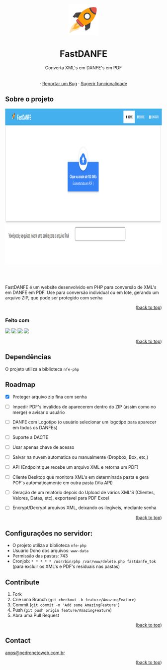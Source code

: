 <!-- Improved compatibility of back to top link: See: https://github.com/othneildrew/Best-README-Template/pull/73 -->
<a name="readme-top"></a>
<!--
*** Thanks for checking out the Best-README-Template. If you have a suggestion
*** that would make this better, please fork the repo and create a pull request
*** or simply open an issue with the tag "enhancement".
*** Don't forget to give the project a star!
*** Thanks again! Now go create something AMAZING! :D
-->



<!-- PROJECT SHIELDS -->
<!--
*** I'm using markdown "reference style" links for readability.
*** Reference links are enclosed in brackets [ ] instead of parentheses ( ).
*** See the bottom of this document for the declaration of the reference variables
*** for contributors-url, forks-url, etc. This is an optional, concise syntax you may use.
*** https://www.markdownguide.org/basic-syntax/#reference-style-links
-->



<!-- PROJECT LOGO -->
<br />
<div align="center">
    <img src="https://github.com/pedropamn/fastdanfe/blob/main/img/rocket.png?raw=true" alt="Logo" width="100" height="100">


  <h1 align="center">FastDANFE</h1>

  <p align="center">
    Converta XML's em DANFE's em PDF
    <br />    
    <br />
    <br />
    ·
    <a href="https://github.com/pedropamn/fastdandfe/issues">Reportar um  Bug</a>
    ·
    <a href="https://github.com/pedropamn/fastdandfe/issues">Sugerir funcionalidade</a>
  </p>
</div>




<!-- ABOUT THE PROJECT -->
## Sobre o projeto

<div align="center">
  <img src="https://raw.githubusercontent.com/pedropamn/fastdanfe/main/screenshot.png" width="1500" height="500" />
</div>

<br><br>

FastDANFE é um website desenvolvido em PHP para conversão de XML's em DANFE em PDF. Use para conversão individual ou em lote, gerando um arquivo ZIP, que pode ser protegido com senha



<p align="right">(<a href="#readme-top">back to top</a>)</p>



### Feito com

<img src="https://img.shields.io/badge/-PHP-blue?style=for-the-badge&logo=php&logoColor=white"></img>
<img src="https://img.shields.io/badge/-Javascript-yellow?style=for-the-badge&logo=javascript&logoColor=white"></img>
<img src="https://img.shields.io/badge/-CSS-orange?style=for-the-badge&logo=css3&logoColor=white"></img>
<img src="https://img.shields.io/badge/-HTML-blue?style=for-the-badge&logo=html5&logoColor=white"></img>

<p align="right">(<a href="#readme-top">back to top</a>)</p>


## Dependências

O projeto utiliza a biblioteca `nfe-php`


<!-- ROADMAP -->
## Roadmap

- [x] Proteger arquivo zip fina com senha
- [ ] Impedir PDF's inválidos de aparecerem dentro do ZIP (assim como no merge) e avisar o usuário
- [ ] DANFE com Logotipo (o usuário selecionar um logotipo para aparecer em todos os DANFEs)
- [ ] Suporte a DACTE
- [ ] Usar apenas chave de acesso
- [ ] Salvar na nuvem automatica ou manualmente (Dropbox, Box, etc,)
- [ ] API (Endpoint que recebe um arquivo XML e retorna um PDF)
- [ ] Cliente Desktop que monitora XML's em determinada pasta e gera POF's automaticamente em outra pasta (Via API)
- [ ] Geração de um relatório depois do Upload de vários XML'S (Clientes, Valores, Datas, etc), exportavel para PDF Excel
- [ ] Encrypt/Decrypt arquivos XML, deixando os ilegíveis, mediante senha


<p align="right">(<a href="#readme-top">back to top</a>)</p>



## Configurações no servidor:

* O projeto utiliza a biblioteca `nfe-php`
* Usuário Dono dos arquivos: `www-data`
* Permissão das pastas: 743
* Cronjob: `* * * * * /usr/bin/php /var/www/delete.php fastdanfe_tok` (para excluir os XML's e PDF's residuais nas pastas)






<!-- CONTRIBUTING -->
## Contribute

1. Fork
2. Crie uma Branch (`git checkout -b feature/AmazingFeature`)
3. Commit (`git commit -m 'Add some AmazingFeature'`)
4. Push (`git push origin feature/AmazingFeature`)
5. Abra uma Pull Request




<p align="right">(<a href="#readme-top">back to top</a>)</p>

<!-- CONTACT -->
## Contact

apps@pedronetoweb.com.br


<p align="right">(<a href="#readme-top">back to top</a>)</p>



<!-- MARKDOWN LINKS & IMAGES -->
<!-- https://www.markdownguide.org/basic-syntax/#reference-style-links -->
[contributors-shield]: https://img.shields.io/github/contributors/othneildrew/Best-README-Template.svg?style=for-the-badge
[contributors-url]: https://github.com/othneildrew/Best-README-Template/graphs/contributors
[forks-shield]: https://img.shields.io/github/forks/othneildrew/Best-README-Template.svg?style=for-the-badge
[forks-url]: https://github.com/othneildrew/Best-README-Template/network/members
[stars-shield]: https://img.shields.io/github/stars/othneildrew/Best-README-Template.svg?style=for-the-badge
[stars-url]: https://github.com/othneildrew/Best-README-Template/stargazers
[issues-shield]: https://img.shields.io/github/issues/othneildrew/Best-README-Template.svg?style=for-the-badge
[issues-url]: https://github.com/othneildrew/Best-README-Template/issues
[license-shield]: https://img.shields.io/github/license/othneildrew/Best-README-Template.svg?style=for-the-badge
[license-url]: https://github.com/othneildrew/Best-README-Template/blob/master/LICENSE.txt
[linkedin-shield]: https://img.shields.io/badge/-LinkedIn-black.svg?style=for-the-badge&logo=linkedin&colorB=555
[linkedin-url]: https://linkedin.com/in/othneildrew
[product-screenshot]: images/screenshot.png
[Next.js]: https://img.shields.io/badge/next.js-000000?style=for-the-badge&logo=nextdotjs&logoColor=white
[Next-url]: https://nextjs.org/
[React.js]: https://img.shields.io/badge/React-20232A?style=for-the-badge&logo=react&logoColor=61DAFB
[React-url]: https://reactjs.org/
[Vue.js]: https://img.shields.io/badge/Vue.js-35495E?style=for-the-badge&logo=vuedotjs&logoColor=4FC08D
[Vue-url]: https://vuejs.org/
[Angular.io]: https://img.shields.io/badge/Angular-DD0031?style=for-the-badge&logo=angular&logoColor=white
[Angular-url]: https://angular.io/
[Svelte.dev]: https://img.shields.io/badge/Svelte-4A4A55?style=for-the-badge&logo=svelte&logoColor=FF3E00
[Svelte-url]: https://svelte.dev/
[Laravel.com]: https://img.shields.io/badge/Laravel-FF2D20?style=for-the-badge&logo=laravel&logoColor=white
[Laravel-url]: https://laravel.com
[Bootstrap.com]: https://img.shields.io/badge/Bootstrap-563D7C?style=for-the-badge&logo=bootstrap&logoColor=white
[Bootstrap-url]: https://getbootstrap.com
[JQuery.com]: https://img.shields.io/badge/jQuery-0769AD?style=for-the-badge&logo=jquery&logoColor=white
[JQuery-url]: https://jquery.com 
